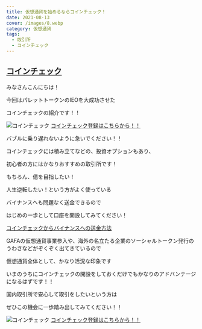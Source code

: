 ```yaml
---
title: 仮想通貨を始めるならコインチェック！
date: 2021-08-13
cover: /images/8.webp
category: 仮想通貨
tags:
  - 取引所
  - コインチェック
---
```

## [コインチェック](https://h.accesstrade.net/sp/cc?rk=0100nerr00lj0h)
みなさんこんにちは！

今回はパレットトークンのIEOを大成功させた

コインチェックの紹介です！！

![コインチェック](https://h.accesstrade.net/sp/rr?rk=0100o4jg00lj0h)
[コインチェック登録はこちらから！！](https://h.accesstrade.net/sp/cc?rk=0100nerr00lj0h)

バブルに乗り遅れないように急いでください！！

コインチェックには積み立てなどの、投資オプションもあり、

初心者の方にはかなりおすすめの取引所です！

もちろん、億を目指したい！

人生逆転したい！という方がよく使っている

バイナンスへも問題なく送金できるので

はじめの一歩として口座を開設してみてください！

[コインチェックからバイナンスへの送金方法](https://note.com/takutyan_ut/n/nd8617db32939)

GAFAの仮想通貨事業参入や、海外の名立たる企業のソーシャルトークン発行のうわさなどがぞくぞく出てきているので

仮想通貨全体として、かなり活況な印象です

いまのうちにコインチェックの開設をしておくだけでもかなりのアドバンテージになるはずです！！

国内取引所で安心して取引をしたいという方は

ぜひこの機会に一歩踏み出してみてください！！

![コインチェック](https://h.accesstrade.net/sp/rr?rk=0100o4jg00lj0h)
[コインチェック登録はこちらから！！](https://h.accesstrade.net/sp/cc?rk=0100nerr00lj0h)
